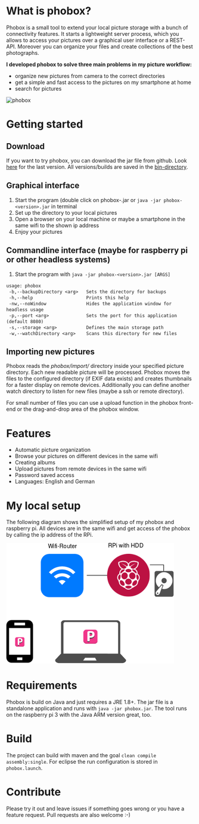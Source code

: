 # What is phobox?
Phobox is a small tool to extend your local picture storage with a bunch of connectivity features. 
It starts a lightweight server process, which you allows to access your pictures over a graphical user interface
or a REST-API. Moreover you can organize your files and create collections of the best photographs.

**I developed phobox to solve three main problems in my picture workflow:**
 - organize new pictures from camera to the correct directories
 - get a simple and fast access to the pictures on my smartphone at home
 - search for pictures

![phobox](https://github.com/Milchreis/phobox/raw/master/screenshots/phobox.gif)

# Getting started
## Download
If you want to try phobox, you can download the jar file from github. Look [here](https://github.com/Milchreis/phobox/raw/master/bin/phobox-0.0.1.jar) for the last version. All versions/builds are saved in the [bin-directory](https://github.com/Milchreis/phobox/tree/master/bin).

## Graphical interface 
1) Start the program (double click on phobox-<version>.jar or `java -jar phobox-<version>.jar` in terminal
2) Set up the directory to your local pictures
3) Open a browser on your local machine or maybe a smartphone in the same wifi to the shown ip address
4) Enjoy your pictures 

## Commandline interface (maybe for raspberry pi or other headless systems)
1) Start the program with `java -jar phobox-<version>.jar [ARGS]`
```
usage: phobox
 -b,--backupDirectory <arg>   Sets the directory for backups
 -h,--help                    Prints this help
 -nw,--noWindow               Hides the application window for headless usage
 -p,--port <arg>              Sets the port for this application (default 8080)
 -s,--storage <arg>           Defines the main storage path
 -w,--watchDirectory <arg>    Scans this directory for new files
```

## Importing new pictures
Phobox reads the _phobox/import/_ directory inside your specified picture directory. Each new readable picture will
be processed. Phobox moves the files to the configured directory (if EXIF data exists) and creates thumbnails for
a faster display on remote devices. Additionally you can define another watch directory to listen for new files (maybe a ssh or remote directory).  

For small number of files you can use a upload function in the phobox front-end or the drag-and-drop area of the phobox window.

# Features
 - Automatic picture organization
 - Browse your pictures on different devices in the same wifi
 - Creating albums
 - Upload pictures from remote devices in the same wifi
 - Password saved access
 - Languages: English and German

# My local setup
The following diagram shows the simplified setup of my phobox and raspberry pi. All devices are in the same wifi and get access of the
phobox by calling the ip address of the RPi.

![raspberry pi setup](https://github.com/Milchreis/phobox/raw/master/screenshots/RPi-setting.png)

# Requirements
Phobox is build on Java and just requires a JRE 1.8+. The jar file is a standalone application and runs with `java -jar phobox.jar`. 
The tool runs on the raspberry pi 3 with the Java ARM version great, too.

# Build
The project can build with maven and the goal `clean compile assembly:single`. For eclipse the run configuration is stored in `phobox.launch`.

# Contribute
Please try it out and leave issues if something goes wrong or you have a feature request. Pull requests are also welcome :-)
